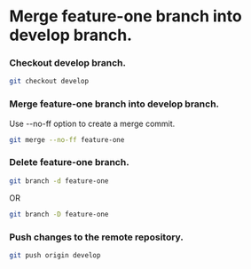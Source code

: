 # Merge feature-one branch into develop branch.

### Checkout develop branch.

```sh
git checkout develop
```

### Merge feature-one branch into develop branch.

Use --no-ff option to create a merge commit.

```sh
git merge --no-ff feature-one
```

### Delete feature-one branch.

```sh
git branch -d feature-one
```

OR

```sh
git branch -D feature-one
```

### Push changes to the remote repository.

```sh
git push origin develop
```



